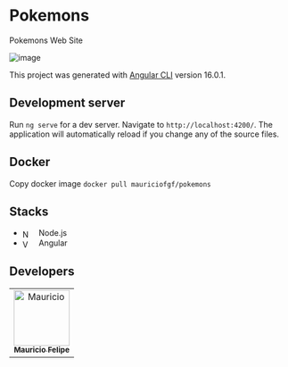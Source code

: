 # Pokemons
 Pokemons Web Site
 
 ![image](https://github.com/MauricioFGF/pokemons/assets/52111341/2a772528-649f-4224-8bee-5d59340b08ff)

 
This project was generated with [Angular CLI](https://github.com/angular/angular-cli) version 16.0.1.

## Development server

Run `ng serve` for a dev server. Navigate to `http://localhost:4200/`. The application will automatically reload if you change any of the source files.

## Docker

Copy docker image `docker pull mauriciofgf/pokemons`

## Stacks
- <img align="center" alt="NodeJS" width="15px" style="padding-right:10px;" src="https://cdn.jsdelivr.net/gh/devicons/devicon/icons/nodejs/nodejs-original.svg" /> Node.js
- <img align="center" alt="Vue" width="15px" style="padding-right:10px;" src="https://user-images.githubusercontent.com/52111341/236700457-0d20b1ae-ccb2-45b7-a12a-ef595138a3a2.svg" /> Angular

## Developers

<table>
  <tr>
     <td align="center"><a href="https://github.com/MauricioFGF"><img src="https://avatars.githubusercontent.com/u/52111341?v=4" width="100px;" alt="Mauricio"/><br /><sub><b>Mauricio Felipe</b></sub></a><br/>  
  </tr>
</table>

